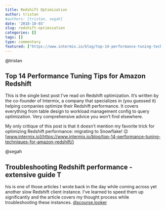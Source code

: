 ```yaml
---
title: Redshift Optimization
author: tristan
#authors: [tristan, segah]
date: '2018-10-03'
slug: redshift-optimization
categories: []
tags: []
type: commentary
featured: ["https://www.intermix.io/blog/top-14-performance-tuning-techniques-for-amazon-redshift/","https://discourse.looker.com/t/troubleshooting-redshift-performance-extensive-guide/326"]
---
```

@tristan
## Top 14 Performance Tuning Tips for Amazon Redshift
This is the single best post I’ve read on Redshift optimization. It’s written by the co-founder of Intermix, a company that specializes in (you guessed it) helping companies optimize their Redshift performance. It covers everything from table design to workload management config to query optimization. Very comprehensive advice you won’t find elsewhere.

My only critique of this post is that it doesn’t mention my favorite trick for optimizing Redshift performance: migrating to Snowflake! 😉
[www.intermix.io](https://www.intermix.io/blog/top-14-performance-tuning-techniques-for-amazon-redshift/)

@segah
## Troubleshooting Redshift performance - extensive guide T
his is one of those articles I wrote back in the day while coming across yet another slow Redshift client instance. I've learned to speed them up significantly and the article covers my thought process while troubleshooting these instances.
[discourse.looker](https://discourse.looker.com/t/troubleshooting-redshift-performance-extensive-guide/326)